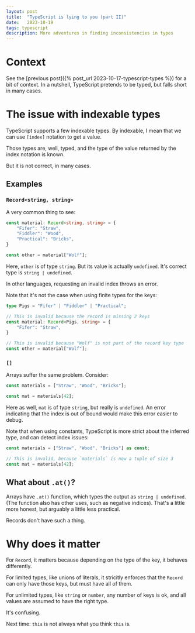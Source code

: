 ```yaml
---
layout: post
title:  "TypeScript is lying to you (part II)"
date:   2023-10-19
tags: typescript
description: More adventures in finding inconsistencies in types
---
```


# Context

See the [previous post]({% post_url 2023-10-17-typescript-types %}) for a bit of context. In a nutshell, TypeScript pretends to be typed, but falls short in many cases.

# The **issue** with indexable types

TypeScript supports a few indexable types. By indexable, I mean that we can use `[index]` notation to get a value.

Those types are, well, typed, and the type of the value returned by the index notation is known.

But it is not correct, in many cases.

## Examples

### `Record<string, string>`

A very common thing to see:

```ts
const material: Record<string, string> = {
    "Fifer": "Straw",
    "Fiddler": "Wood",
    "Practical": "Bricks",
}

const other = material["Wolf"];
```

Here, `other` is of type `string`. But its value is actually `undefined`. It's correct type is `string | undefined`.

In other languages, requesting an invalid index throws an error.

Note that it's not the case when using finite types for the keys:

```ts
type Pigs = "Fifer" | "Fiddler" | "Practical";

// This is invalid because the record is missing 2 keys
const material: Record<Pigs, string> = {
    "Fifer": "Straw",
}

// This is invalid because "Wolf" is not part of the record key type
const other = material["Wolf"];
```

### `[]`

Arrays suffer the same problem. Consider:

```ts
const materials = ["Straw", "Wood", "Bricks"];

const mat = materials[42];
```

Here as well, `mat` is of type `string`, but really is `undefined`. An error indicating that the index is out of bound would make this error easier to debug.

Note that when using constants, TypeScript is more strict about the inferred type, and can detect index issues:


```ts
const materials = ["Straw", "Wood", "Bricks"] as const;

// This is invalid, because `materials` is now a tuple of size 3
const mat = materials[42];
```

## What about `.at()`?

Arrays have `.at()` function, which types the output as `string | undefined`. (The function also has other uses, such as negative indices). That's a little more honest, but arguably a little less practical.

Records don't have such a thing.

# Why does it matter

For `Record`, it matters because depending on the type of the key, it behaves differently.

For limited types, like unions of literals, it stricitly enforces that the `Record` can only have those keys, but must have all of them.

For unlimited types, like `string` or `number`, any number of keys is ok, and all values are assumed to have the right type.

It's confusing.

Next time: `this` is not always what you think `this` is.
